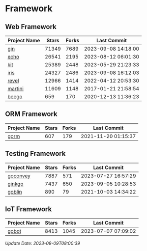# Framework

## Web Framework
| Project Name | Stars | Forks | Last Commit |
| ------------ | ----- | ----- | ----------- |
| [gin](https://github.com/gin-gonic/gin) | 71349 | 7689 | 2023-09-08 14:18:00 |
| [echo](https://github.com/labstack/echo) | 26541 | 2195 | 2023-08-12 06:01:30 |
| [kit](https://github.com/go-kit/kit) | 25389 | 2448 | 2023-05-29 21:23:33 |
| [iris](https://github.com/kataras/iris) | 24327 | 2486 | 2023-09-08 16:12:03 |
| [revel](https://github.com/revel/revel) | 12966 | 1414 | 2022-04-12 20:53:30 |
| [martini](https://github.com/go-martini/martini) | 11609 | 1148 | 2017-01-21 21:58:54 |
| [beego](https://github.com/astaxie/beego) | 659 | 170 | 2020-12-13 11:36:23 |

## ORM Framework
| Project Name | Stars | Forks | Last Commit |
| ------------ | ----- | ----- | ----------- |
| [gorm](https://github.com/jinzhu/gorm) | 607 | 179 | 2021-11-20 01:15:37 |

## Testing Framework
| Project Name | Stars | Forks | Last Commit |
| ------------ | ----- | ----- | ----------- |
| [goconvey](https://github.com/smartystreets/goconvey) | 7887 | 571 | 2023-07-27 16:57:29 |
| [ginkgo](https://github.com/onsi/ginkgo) | 7437 | 650 | 2023-09-05 10:28:53 |
| [goblin](https://github.com/franela/goblin) | 890 | 79 | 2021-10-03 14:34:22 |

## IoT Framework
| Project Name | Stars | Forks | Last Commit |
| ------------ | ----- | ----- | ----------- |
| [gobot](https://github.com/hybridgroup/gobot) | 8413 | 1045 | 2023-07-07 07:09:02 |

*Update Date: 2023-09-09T08:00:39*